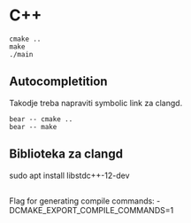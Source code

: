 # C++

```
cmake ..
make
./main
```
## Autocompletition

Takodje treba napraviti symbolic link za clangd.

```
bear -- cmake ..
bear -- make
```

## Biblioteka za clangd

sudo apt install libstdc++-12-dev

##

Flag for generating compile commands: -DCMAKE_EXPORT_COMPILE_COMMANDS=1
